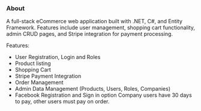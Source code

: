 ### About
A full-stack eCommerce web application built with .NET, C#, and Entity Framework. Features include user management, shopping cart functionality, admin CRUD pages, and Stripe integration for payment processing.

Features:
- User Registration, Login and Roles
- Product listing
- Shopping Cart
- Stripe Payment Integration
- Order Management
- Admin Data Management (Products, Users, Roles, Companies)
- Facebook Registration and Sign in option
Company users have 30 days to pay, other users must pay on order.